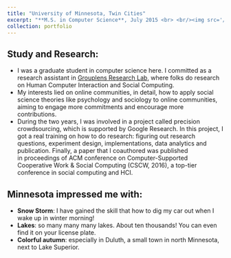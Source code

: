 ```yaml
---
title: "University of Minnesota, Twin Cities"
excerpt: "**M.S. in Computer Science**, July 2015 <br> <br/><img src='/images/umn.jpg'>"
collection: portfolio
---
```


## Study and Research:
* I was a graduate student in computer science here. I committed as a research assistant in [Grouplens Research Lab](https://grouplens.org/), where folks do research on Human Computer Interaction and Social Computing. 
* My interests lied on online communities, in detail, how to apply social science theories like psychology and sociology to online communities, aiming to engage more commitments and encourage more contributions.
* During the two years, I was involved in a project called precision crowdsourcing, which is supported by Google Research. In this project, I got a real training on how to do research: figuring out research questions, experiment design, implementations, data analytics and publication.
  Finally, a paper that I coauthored was published in proceedings of ACM conference on Computer-Supported Cooperative Work & Social Computing (CSCW, 2016), a top-tier conference in social computing and HCI.  


## Minnesota impressed me with:
* **Snow Storm**: I have gained the skill that how to dig my car out when I wake up in winter morning!
* **Lakes**: so many many many lakes. About ten thousands! You can even find it on your license plate. 
* **Colorful autumn**: especially in Duluth, a small town in north Minnesota, next to Lake Superior.
